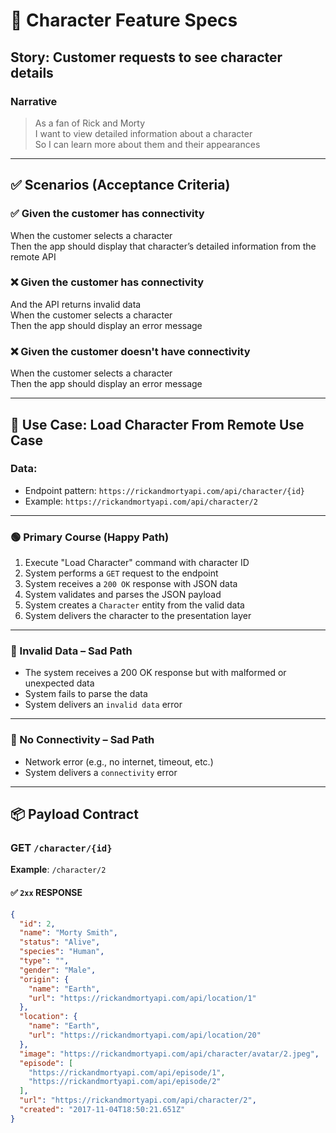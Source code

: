 # 🧾 Character Feature Specs

## **Story**: Customer requests to see character details

### **Narrative**
> As a fan of Rick and Morty  
> I want to view detailed information about a character  
> So I can learn more about them and their appearances

---

## ✅ **Scenarios (Acceptance Criteria)**

### ✅ Given the customer has connectivity  
When the customer selects a character  
Then the app should display that character’s detailed information from the remote API

### ❌ Given the customer has connectivity  
And the API returns invalid data  
When the customer selects a character  
Then the app should display an error message

### ❌ Given the customer doesn't have connectivity  
When the customer selects a character  
Then the app should display an error message

---

## 🔧 **Use Case**: Load Character From Remote Use Case

### Data:
- Endpoint pattern: `https://rickandmortyapi.com/api/character/{id}`  
- Example: `https://rickandmortyapi.com/api/character/2`

---

### 🟢 Primary Course (Happy Path)
1. Execute "Load Character" command with character ID
2. System performs a `GET` request to the endpoint
3. System receives a `200 OK` response with JSON data
4. System validates and parses the JSON payload
5. System creates a `Character` entity from the valid data
6. System delivers the character to the presentation layer

---

### 🔴 Invalid Data – Sad Path
- The system receives a 200 OK response but with malformed or unexpected data
- System fails to parse the data
- System delivers an `invalid data` error

---

### 🔴 No Connectivity – Sad Path
- Network error (e.g., no internet, timeout, etc.)
- System delivers a `connectivity` error

---

## 📦 **Payload Contract**

### GET `/character/{id}`  
**Example**: `/character/2`

#### ✅ `2xx` RESPONSE

```json
{
  "id": 2,
  "name": "Morty Smith",
  "status": "Alive",
  "species": "Human",
  "type": "",
  "gender": "Male",
  "origin": {
    "name": "Earth",
    "url": "https://rickandmortyapi.com/api/location/1"
  },
  "location": {
    "name": "Earth",
    "url": "https://rickandmortyapi.com/api/location/20"
  },
  "image": "https://rickandmortyapi.com/api/character/avatar/2.jpeg",
  "episode": [
    "https://rickandmortyapi.com/api/episode/1",
    "https://rickandmortyapi.com/api/episode/2"
  ],
  "url": "https://rickandmortyapi.com/api/character/2",
  "created": "2017-11-04T18:50:21.651Z"
}

